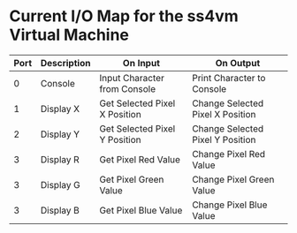 # Current I/O Map for the ss4vm Virtual Machine
|Port|Description|On Input                     |On Output                       |
|----|-----------|-----------------------------|--------------------------------|
|0   |Console    |Input Character from Console |Print Character to Console      |
|1   |Display X  |Get Selected Pixel X Position|Change Selected Pixel X Position|
|2   |Display Y  |Get Selected Pixel Y Position|Change Selected Pixel Y Position|
|3   |Display R  |Get Pixel Red Value          |Change Pixel Red Value          |
|3   |Display G  |Get Pixel Green Value        |Change Pixel Green Value        |
|3   |Display B  |Get Pixel Blue Value         |Change Pixel Blue Value         |
